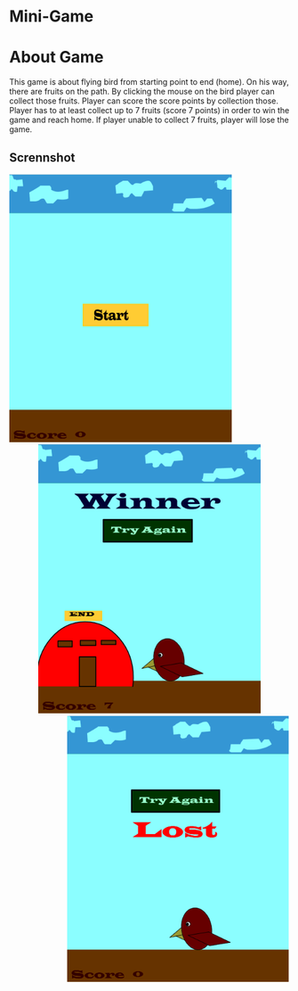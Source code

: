 # Mini-Game

<h1>About Game</h1>

This game is about flying bird from starting point to end (home). On his way, there are fruits on the path. By clicking the mouse on the bird player can collect those fruits. Player can score the score points by collection those. Player has to at least collect up to 7 fruits (score 7 points) in order to win the game and reach home. If player unable to collect 7 fruits, player will lose the game. 

<h2>Scrennshot</h2>

<div align="left">
    <img src="https://github.com/himashamadu/Mini-Game/blob/main/ScreenShot/Start.PNG" width="400px"></img>
</div>
<div align="center">
    <img src="https://github.com/himashamadu/Mini-Game/blob/main/ScreenShot/Winner.PNG" width="400px"></img>
</div>

<div align="right">
    <img src="https://github.com/himashamadu/Mini-Game/blob/main/ScreenShot/Lost.PNG" width="400px"></img>
</div>


